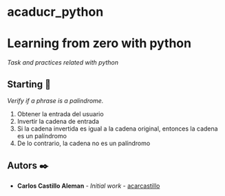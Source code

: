 # acaducr_python

# Learning from zero with python

_Task and practices related with python_

## Starting 🚀

_Verify if a phrase is a palindrome._


1. Obtener la entrada del usuario
2. Invertir la cadena de entrada
3. Si la cadena invertida es igual a la cadena original, entonces la cadena es un palíndromo
4. De lo contrario, la cadena no es un palíndromo

## Autors ✒️


* **Carlos Castillo Aleman** - *Initial work* - [acarcastillo](https://github.com/acarcastillo)